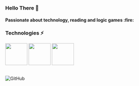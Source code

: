 ### Hello There :wave:

<h4> Passionate about technology, reading and logic games :fire: </h4>

### Technologies :zap:

<section display="inline-block">
<img width="70" src="https://cdn.jsdelivr.net/gh/devicons/devicon/icons/java/java-original-wordmark.svg" />
<img width="70" src="https://cdn.jsdelivr.net/gh/devicons/devicon/icons/spring/spring-original-wordmark.svg" />
<img width="70" src="https://cdn.jsdelivr.net/gh/devicons/devicon/icons/sqlite/sqlite-original-wordmark.svg" />
</section>
<br>

![GitHub](https://github-readme-stats.vercel.app/api?username=breendo&show_icons=true&theme=cobalt)
